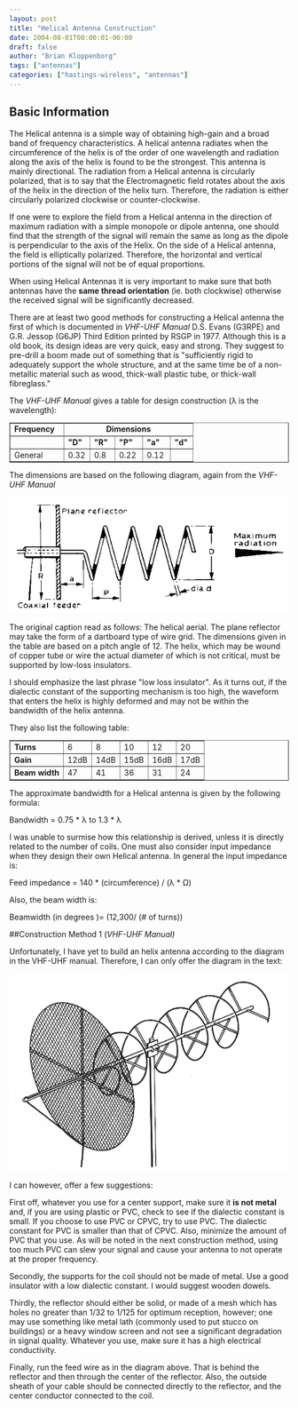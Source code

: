 ```yaml
---
layout: post
title: "Helical Antenna Construction"
date: 2004-08-01T00:00:01-06:00
draft: false
author: "Brian Kloppenborg"
tags: ["antennas"]
categories: ["hastings-wireless", "antennas"]
---
```


## Basic Information

The Helical antenna is a simple way of obtaining high-gain and a broad band of
frequency characteristics. A helical antenna radiates when the circumference of
the helix is of the order of one wavelength and radiation along the axis of the
helix is found to be the strongest. This antenna is mainly directional. The
radiation from a Helical antenna is circularly polarized, that is to say that
the Electromagnetic field rotates about the axis of the helix in the direction
of the helix turn. Therefore, the radiation is either circularly polarized
clockwise or counter-clockwise.

If one were to explore the field from a Helical antenna in the direction of
maximum radiation with a simple monopole or dipole antenna, one should find that
the strength of the signal will remain the same as long as the dipole is
perpendicular to the axis of the Helix. On the side of a Helical antenna, the
field is elliptically polarized. Therefore, the horizontal and vertical portions
of the signal will not be of equal proportions.
	
When using Helical Antennas it is very important to make sure that both antennas
have the <strong>same thread orientation</strong> (ie. both clockwise) otherwise
the received signal will be significantly decreased.

 
There are at least two good methods for constructing a Helical antenna the first
of which is documented in <i>VHF-UHF Manual</i> D.S. Evans (G3RPE) and G.R.
Jessop (G6JP) Third Edition printed by RSGP in 1977. Although this is a old
book, its design ideas are very quick, easy and strong. They suggest to
pre-drill a boom made out of something that is "sufficiently rigid to adequately
support the whole structure, and at the same time be of a non-metallic material
such as wood, thick-wall plastic tube, or thick-wall fibreglass."

The <i>VHF-UHF Manual</i> gives a table for design construction (&lambda; is the
wavelength):

<table border="1" cellpadding="1">
  <tr>
    <td colspan="1" width="82"><font class="bodytext"><strong>Frequency</strong></font></td>
    <td align="center" colspan="5"><font class="bodytext"><strong>Dimensions</strong></font></td>
  </tr>
  <tr>
    <td>&nbsp;</td>
    <td width="32"><strong>"D"</strong></td>
    <td width="30"><strong>"R"</strong></td>
    <td width="35"><strong>"P"</strong></td>
    <td width="35"><strong>"a"</strong></td>
    <td width="26"><strong>"d"</strong></td>
  </tr>
  <tr>
    <td><font class="bodytext">General</font></td>
    <td><font class="bodytext">0.32 </font></td>
    <td><font class="bodytext">0.8 </font></td>
    <td><font class="bodytext">0.22 </font></td>
    <td><font class="bodytext">0.12 </font></td>
    <td><font class="bodytext">&nbsp;</font></td>
  </tr>
</table>

The dimensions are based on the following diagram, again from the <em>VHF-UHF
Manual</em>

![Helical Antenna Diagram](/images/hastings-wireless/antennas/helix_VHF-UHF_diagram.gif)

The original caption read as follows: The helical aerial. The plane reflector
may take the form of a dartboard type of wire grid. The dimensions given in the
table are based on a pitch angle of 12. The helix, which may be wound of copper
tube or wire the actual diameter of which is not critical, must be supported by
low-loss insulators.

I should emphasize the last phrase "low loss insulator". As it turns out, if the
dialectic constant of the supporting mechanism is too high, the waveform that
enters the helix is highly deformed and may not be within the bandwidth of the
helix antenna.

They also list the following table:

<table border="1" cellpadding="1">
  <tr>
    <td><strong>Turns</strong></td>
    <td>6</td>
    <td>8</td>
    <td>10</td>
    <td>12</td>
    <td>20</td>
  </tr>
  <tr>
    <td><strong>Gain</strong></td>
    <td>12dB</td>
    <td>14dB</td>
    <td>15dB</td>
    <td>16dB</td>
    <td>17dB</td>
  </tr>
  <tr>
    <td><strong>Beam width</strong></td>
    <td>47</td>
    <td>41</td>
    <td>36</td>
    <td>31</td>
    <td>24</td>
  </tr>
</table>

The approximate bandwidth for a Helical antenna is given by the following formula:

Bandwidth = 0.75 * &lambda; to 1.3 * &lambda;
  
I was unable to surmise how this relationship is derived, unless it is directly
related to the number of coils. One must also consider input impedance when they
design their own Helical antenna. In general the input impedance is:

Feed impedance = 140 * (circumference) / (&lambda; * &Omega;)
  
Also, the beam width is:

Beamwidth (in degrees  )= (12,300/ (# of turns)) 
  
##Construction Method 1 (<i>VHF-UHF Manual)</i>

Unfortunately, I have yet to build an helix antenna according to the diagram in
the VHF-UHF manual. Therefore, I can only offer the diagram in the text:

![Helix Construction](/images/hastings-wireless/antennas/helix_VHF-UHF_construction.gif)

I can however, offer a few suggestions:

First off, whatever you use for a center support, make sure it **is not metal**
and, if you are using plastic or PVC, check to see if the dialectic constant is
small. If you choose to use PVC or CPVC, try to use PVC. The dialectic constant
for PVC is smaller than that of CPVC. Also, minimize the amount of PVC that you
use. As will be noted in the next construction method, using too much PVC can
slew your signal and cause your antenna to not operate at the proper frequency.

Secondly, the supports for the coil should not be made of metal. Use a good
insulator with a low dialectic constant. I would suggest wooden dowels.

Thirdly, the reflector should either be solid, or made of a mesh which has holes
no greater than 1/32 to 1/125 for optimum reception, however; one may use
something like metal lath (commonly used to put stucco on buildings) or a heavy
window screen and not see a significant degradation in signal quality. Whatever
you use, make sure it has a high electrical conductivity.

Finally, run the feed wire as in the diagram above. That is behind the reflector
and then through the center of the reflector. Also, the outside sheath of your
cable should be connected directly to the reflector, and the center conductor
connected to the coil.

